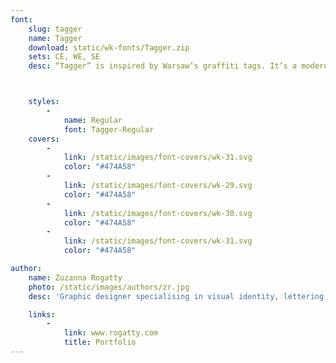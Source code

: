 ```yaml
---
font:
    slug: tagger
    name: Tagger
    download: static/wk-fonts/Tagger.zip
    sets: CE, WE, SE
    desc: “Tagger” is inspired by Warsaw’s graffiti tags. It’s a modern script font with a dynamic character and casual forms. Tagger is a perfect fit for visual identity of bars, restaurants, shops. It can also be used for menus, price tags, labels and announcements.



    styles:
        -
            name: Regular
            font: Tagger-Regular
    covers:
        -
            link: /static/images/font-covers/wk-31.svg
            color: "#474A58"
        -
            link: /static/images/font-covers/wk-29.svg
            color: "#474A58"
        -
            link: /static/images/font-covers/wk-30.svg
            color: "#474A58"
        -
            link: /static/images/font-covers/wk-31.svg
            color: "#474A58"

author:
    name: Zuzanna Rogatty
    photo: /static/images/authors/zr.jpg
    desc: 'Graphic designer specialising in visual identity, lettering and typography. Graduated from the Graphic and Communication Design Dept. on Poznań Fine Arts University. Designer at Mamastudio. She is the author of the visual identity for Two Shores Festival, FAMA Festival, and others. Rogatty’s work was featured on several exhibitions such as: „Places of Origin: Polish Graphic Design in Context”, “Polish Logo Design Exhibition” and “Typopolo”.'

    links:
        -
            link: www.rogatty.com
            title: Portfolio
---
```

